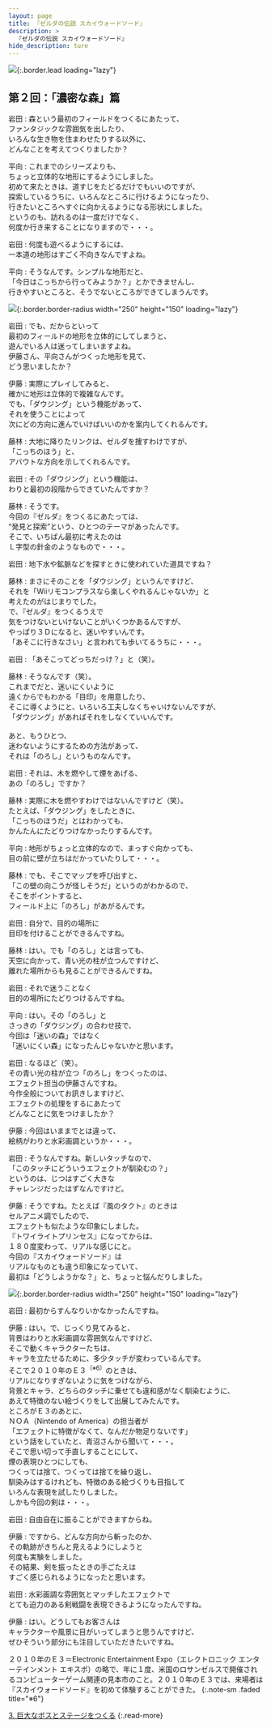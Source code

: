 ```yaml
---
layout: page
title: 『ゼルダの伝説 スカイウォードソード』
description: >
  『ゼルダの伝説 スカイウォードソード』
hide_description: ture
---
```


![](/interviews/jp/wii/souj/vol2/img/mainvisual2.jpg){:.border.lead loading="lazy"}

## 第２回：「濃密な森」篇

岩田
: 森という最初のフィールドをつくるにあたって、<br>ファンタジックな雰囲気を出したり、<br>いろんな生き物を住まわせたりする以外に、<br>どんなことを考えてつくりましたか？

平向
: これまでのシリーズよりも、<br>ちょっと立体的な地形にするようにしました。<br>初めて来たときは、道すじをたどるだけでもいいのですが、<br>探索しているうちに、いろんなところに行けるようになったり、<br>行きたいところへすぐに向かえるようになる形状にしました。<br>というのも、訪れるのは一度だけでなく、<br>何度か行き来することになりますので・・・。

岩田
: 何度も遊べるようにするには、<br>一本道の地形はすごく不向きなんですよね。

平向
: そうなんです。シンプルな地形だと、<br>「今日はこっちから行ってみようか？」とかできませんし、<br>行きやすいところと、そうでないところができてしまうんです。

![](/interviews/jp/wii/souj/vol2/img/photo006.jpg){:.border.border-radius width="250" height="150" loading="lazy"}

岩田
: でも、だからといって<br>最初のフィールドの地形を立体的にしてしまうと、<br>遊んでいる人は迷ってしまいますよね。<br>伊藤さん、平向さんがつくった地形を見て、<br>どう思いましたか？

伊藤
: 実際にプレイしてみると、<br>確かに地形は立体的で複雑なんです。<br>でも、「ダウジング」という機能があって、<br>それを使うことによって<br>次にどの方向に進んでいけばいいのかを案内してくれるんです。

藤林
: 大地に降りたリンクは、ゼルダを捜すわけですが、<br>「こっちのほう」と、<br>アバウトな方向を示してくれるんです。

岩田
: その「ダウジング」という機能は、<br>わりと最初の段階からできていたんですか？

藤林
: そうです。<br>今回の『ゼルダ』をつくるにあたっては、<br>“発見と探索”という、ひとつのテーマがあったんです。<br>そこで、いちばん最初に考えたのは<br>Ｌ字型の針金のようなもので・・・。

岩田
: 地下水や鉱脈などを探すときに使われていた道具ですね？

藤林
: まさにそのことを「ダウジング」というんですけど、<br>それを「Wiiリモコンプラスなら楽しくやれるんじゃないか」と<br>考えたのがはじまりでした。<br>で、『ゼルダ』をつくるうえで<br>気をつけないといけないことがいくつかあるんですが、<br>やっぱり３Ｄになると、迷いやすいんです。<br>「あそこに行きなさい」と言われても歩いてるうちに・・・。

岩田
: 「あそこってどっちだっけ？」と（笑）。

藤林
: そうなんです（笑）。<br>これまでだと、迷いにくいように<br>遠くからでもわかる「目印」を用意したり、<br>そこに導くようにと、いろいろ工夫しなくちゃいけないんですが、<br>「ダウジング」があればそれをしなくていいんです。<br><br>あと、もうひとつ、<br>迷わないようにするための方法があって、<br>それは「のろし」というものなんです。

岩田
: それは、木を燃やして煙をあげる、<br>あの「のろし」ですか？

藤林
: 実際に木を燃やすわけではないんですけど（笑）。<br>たとえば、「ダウジング」をしたときに、<br>「こっちのほうだ」とはわかっても、<br>かんたんにたどりつけなかったりするんです。

平向
: 地形がちょっと立体的なので、まっすぐ向かっても、<br>目の前に壁が立ちはだかっていたりして・・・。

藤林
: でも、そこでマップを呼び出すと、<br>「この壁の向こうが怪しそうだ」というのがわかるので、<br>そこをポイントすると、<br>フィールド上に「のろし」があがるんです。

岩田
: 自分で、目的の場所に<br>目印を付けることができるんですね。

藤林
: はい。でも「のろし」とは言っても、<br>天空に向かって、青い光の柱が立つんですけど、<br>離れた場所からも見ることができるんですね。

岩田
: それで迷うことなく<br>目的の場所にたどりつけるんですね。

平向
: はい。その「のろし」と<br>さっきの「ダウジング」の合わせ技で、<br>今回は「迷いの森」ではなく<br>「迷いにくい森」になったんじゃないかと思います。

岩田
: なるほど（笑）。<br>その青い光の柱が立つ「のろし」をつくったのは、<br>エフェクト担当の伊藤さんですね。<br>今作全般についてお訊きしますけど、<br>エフェクトの処理をするにあたって<br>どんなことに気をつけましたか？

伊藤
: 今回はいままでとは違って、<br>絵柄がわりと水彩画調というか・・・。

岩田
: そうなんですね。新しいタッチなので、<br>「このタッチにどういうエフェクトが馴染むの？」<br>というのは、じつはすごく大きな<br>チャレンジだったはずなんですけど。

伊藤
: そうですね。たとえば『風のタクト』のときは<br>セルアニメ調でしたので、<br>エフェクトも似たような印象にしました。<br>『トワイライトプリンセス』になってからは、<br>１８０度変わって、リアルな感じにと。<br>今回の『スカイウォードソード』は<br>リアルなものとも違う印象になっていて、<br>最初は「どうしようかな？」と、ちょっと悩んだりしました。

![](/interviews/jp/wii/souj/vol2/img/photo007.jpg){:.border.border-radius width="250" height="150" loading="lazy"}

岩田
: 最初からすんなりいかなかったんですね。

伊藤
: はい。で、じっくり見てみると、<br>背景はわりと水彩画調な雰囲気なんですけど、<br>そこで動くキャラクターたちは、<br>キャラを立たせるために、多少タッチが変わっているんです。<br>そこで２０１０年のＥ３<sup>（※6）</sup>のときは、<br>リアルになりすぎないように気をつけながら、<br>背景とキャラ、どちらのタッチに乗せても違和感がなく馴染むように、<br>あえて特徴のない絵づくりをして出展してみたんです。<br>ところがＥ３のあとに、<br>ＮＯＡ（Nintendo of America）の担当者が<br>「エフェクトに特徴がなくて、なんだか物足りないです」<br>という話をしていたと、青沼さんから聞いて・・・。<br>そこで思い切って手直しすることにして、<br>煙の表現ひとつにしても、<br>つくっては捨て、つくっては捨てを繰り返し、<br>馴染みはするけれども、特徴のある絵づくりも目指して<br>いろんな表現を試したりしました。<br>しかも今回の剣は・・・。

岩田
: 自由自在に振ることができますからね。

伊藤
: ですから、どんな方向から斬ったのか、<br>その軌跡がきちんと見えるようにしようと<br>何度も実験をしました。<br>その結果、剣を振ったときの手ごたえは<br>すごく感じられるようになったと思います。

岩田
: 水彩画調な雰囲気とマッチしたエフェクトで<br>とても迫力のある剣戦闘を表現できるようになったんですね。

伊藤
: はい。どうしてもお客さんは<br>キャラクターや風景に目がいってしまうと思うんですけど、<br>ぜひそういう部分にも注目していただきたいですね。

２０１０年のＥ３＝Electronic Entertainment Expo（エレクトロニック エンターテインメント エキスポ）の略で、年に１度、米国のロサンゼルスで開催されるコンピューターゲーム関連の見本市のこと。２０１０年のＥ３では、来場者は『スカイウォードソード』を初めて体験することができた。
{:.note-sm .faded title="※6"}

[3. 巨大なボスとステージをつくる](3.md)
{:.read-more}

